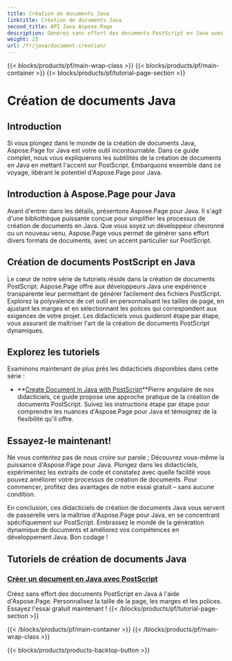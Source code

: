 ```yaml
---
title: Création de documents Java
linktitle: Création de documents Java
second_title: API Java Aspose.Page
description: Générez sans effort des documents PostScript en Java avec Aspose.Page. Personnalisez la taille de la page, les marges et les polices. Plongez dans les didacticiels de création de documents Java.
weight: 23
url: /fr/java/document-creation/
---
```


{{< blocks/products/pf/main-wrap-class >}}
{{< blocks/products/pf/main-container >}}
{{< blocks/products/pf/tutorial-page-section >}}

# Création de documents Java

## Introduction

Si vous plongez dans le monde de la création de documents Java, Aspose.Page for Java est votre outil incontournable. Dans ce guide complet, nous vous expliquerons les subtilités de la création de documents en Java en mettant l'accent sur PostScript. Embarquons ensemble dans ce voyage, libérant le potentiel d'Aspose.Page pour Java.

## Introduction à Aspose.Page pour Java

Avant d'entrer dans les détails, présentons Aspose.Page pour Java. Il s'agit d'une bibliothèque puissante conçue pour simplifier les processus de création de documents en Java. Que vous soyez un développeur chevronné ou un nouveau venu, Aspose.Page vous permet de générer sans effort divers formats de documents, avec un accent particulier sur PostScript.

## Création de documents PostScript en Java

Le cœur de notre série de tutoriels réside dans la création de documents PostScript. Aspose.Page offre aux développeurs Java une expérience transparente leur permettant de générer facilement des fichiers PostScript. Explorez la polyvalence de cet outil en personnalisant les tailles de page, en ajustant les marges et en sélectionnant les polices qui correspondent aux exigences de votre projet. Les didacticiels vous guideront étape par étape, vous assurant de maîtriser l'art de la création de documents PostScript dynamiques.

## Explorez les tutoriels

Examinons maintenant de plus près les didacticiels disponibles dans cette série :

- **[Create Document in Java with PostScript](./postscript/)**Pierre angulaire de nos didacticiels, ce guide propose une approche pratique de la création de documents PostScript. Suivez les instructions étape par étape pour comprendre les nuances d'Aspose.Page pour Java et témoignez de la flexibilité qu'il offre.

## Essayez-le maintenant!

Ne vous contentez pas de nous croire sur parole ; Découvrez vous-même la puissance d'Aspose.Page pour Java. Plongez dans les didacticiels, expérimentez les extraits de code et constatez avec quelle facilité vous pouvez améliorer votre processus de création de documents. Pour commencer, profitez des avantages de notre essai gratuit – sans aucune condition.

En conclusion, ces didacticiels de création de documents Java vous servent de passerelle vers la maîtrise d'Aspose.Page pour Java, en se concentrant spécifiquement sur PostScript. Embrassez le monde de la génération dynamique de documents et améliorez vos compétences en développement Java. Bon codage !
## Tutoriels de création de documents Java
### [Créer un document en Java avec PostScript](./postscript/)
Créez sans effort des documents PostScript en Java à l'aide d'Aspose.Page. Personnalisez la taille de la page, les marges et les polices. Essayez l'essai gratuit maintenant !
{{< /blocks/products/pf/tutorial-page-section >}}

{{< /blocks/products/pf/main-container >}}
{{< /blocks/products/pf/main-wrap-class >}}

{{< blocks/products/products-backtop-button >}}
